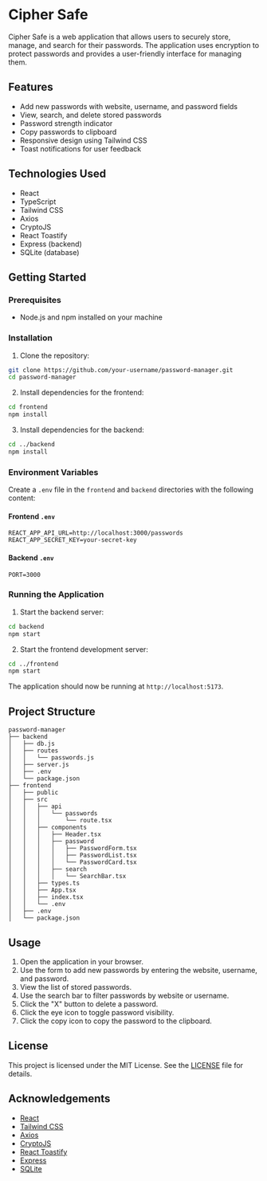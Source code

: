 # Cipher Safe

Cipher Safe is a web application that allows users to securely store, manage, and search for their passwords. The application uses encryption to protect passwords and provides a user-friendly interface for managing them.

## Features

- Add new passwords with website, username, and password fields
- View, search, and delete stored passwords
- Password strength indicator
- Copy passwords to clipboard
- Responsive design using Tailwind CSS
- Toast notifications for user feedback

## Technologies Used

- React
- TypeScript
- Tailwind CSS
- Axios
- CryptoJS
- React Toastify
- Express (backend)
- SQLite (database)

## Getting Started

### Prerequisites

- Node.js and npm installed on your machine

### Installation

1. Clone the repository:

```sh
git clone https://github.com/your-username/password-manager.git
cd password-manager
```

2. Install dependencies for the frontend:

```sh
cd frontend
npm install
```

3. Install dependencies for the backend:

```sh
cd ../backend
npm install
```

### Environment Variables

Create a `.env` file in the `frontend` and `backend` directories with the following content:

#### Frontend `.env`

```properties
REACT_APP_API_URL=http://localhost:3000/passwords
REACT_APP_SECRET_KEY=your-secret-key
```

#### Backend `.env`

```properties
PORT=3000
```

### Running the Application

1. Start the backend server:

```sh
cd backend
npm start
```

2. Start the frontend development server:

```sh
cd ../frontend
npm start
```

The application should now be running at `http://localhost:5173`.

## Project Structure

```
password-manager
├── backend
│   ├── db.js
│   ├── routes
│   │   └── passwords.js
│   ├── server.js
│   ├── .env
│   └── package.json
├── frontend
│   ├── public
│   ├── src
│   │   ├── api
│   │   │   └── passwords
│   │   │       └── route.tsx
│   │   ├── components
│   │   │   ├── Header.tsx
│   │   │   ├── password
│   │   │   │   ├── PasswordForm.tsx
│   │   │   │   ├── PasswordList.tsx
│   │   │   │   └── PasswordCard.tsx
│   │   │   ├── search
│   │   │   │   └── SearchBar.tsx
│   │   ├── types.ts
│   │   ├── App.tsx
│   │   ├── index.tsx
│   │   └── .env
│   ├── .env
│   └── package.json
```

## Usage

1. Open the application in your browser.
2. Use the form to add new passwords by entering the website, username, and password.
3. View the list of stored passwords.
4. Use the search bar to filter passwords by website or username.
5. Click the "X" button to delete a password.
6. Click the eye icon to toggle password visibility.
7. Click the copy icon to copy the password to the clipboard.

## License

This project is licensed under the MIT License. See the [LICENSE](LICENSE) file for details.

## Acknowledgements

- [React](https://reactjs.org/)
- [Tailwind CSS](https://tailwindcss.com/)
- [Axios](https://axios-http.com/)
- [CryptoJS](https://cryptojs.gitbook.io/docs/)
- [React Toastify](https://fkhadra.github.io/react-toastify/)
- [Express](https://expressjs.com/)
- [SQLite](https://www.sqlite.org/)
